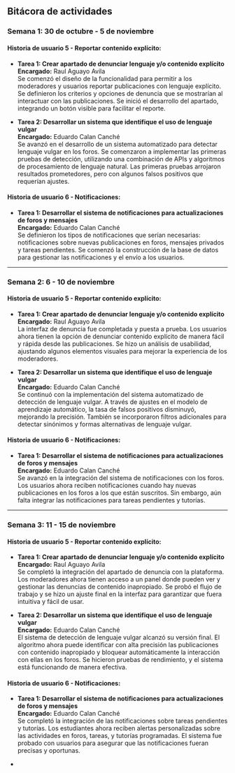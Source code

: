 ## Bitácora de actividades

### Semana 1: 30 de octubre - 5 de noviembre

#### Historia de usuario 5 - Reportar contenido explícito:

- **Tarea 1: Crear apartado de denunciar lenguaje y/o contenido explícito**  
  **Encargado:** Raul Aguayo Avila  
  Se comenzó el diseño de la funcionalidad para permitir a los moderadores y usuarios reportar publicaciones con lenguaje explícito. Se definieron los criterios y opciones de denuncia que se mostrarían al interactuar con las publicaciones. Se inició el desarrollo del apartado, integrando un botón visible para facilitar el reporte.

- **Tarea 2: Desarrollar un sistema que identifique el uso de lenguaje vulgar**  
  **Encargado:** Eduardo Calan Canché  
  Se avanzó en el desarrollo de un sistema automatizado para detectar lenguaje vulgar en los foros. Se comenzaron a implementar las primeras pruebas de detección, utilizando una combinación de APIs y algoritmos de procesamiento de lenguaje natural. Las primeras pruebas arrojaron resultados prometedores, pero con algunos falsos positivos que requerían ajustes.

#### Historia de usuario 6 - Notificaciones:

- **Tarea 1: Desarrollar el sistema de notificaciones para actualizaciones de foros y mensajes**  
  **Encargado:** Eduardo Calan Canché  
  Se definieron los tipos de notificaciones que serían necesarias: notificaciones sobre nuevas publicaciones en foros, mensajes privados y tareas pendientes. Se comenzó la construcción de la base de datos para gestionar las notificaciones y el envío a los usuarios.

---

### Semana 2: 6 - 10 de noviembre

#### Historia de usuario 5 - Reportar contenido explícito:

- **Tarea 1: Crear apartado de denunciar lenguaje y/o contenido explícito**  
  **Encargado:** Raul Aguayo Avila  
  La interfaz de denuncia fue completada y puesta a prueba. Los usuarios ahora tienen la opción de denunciar contenido explícito de manera fácil y rápida desde las publicaciones. Se hizo un análisis de usabilidad, ajustando algunos elementos visuales para mejorar la experiencia de los moderadores.

- **Tarea 2: Desarrollar un sistema que identifique el uso de lenguaje vulgar**  
  **Encargado:** Eduardo Calan Canché  
  Se continuó con la implementación del sistema automatizado de detección de lenguaje vulgar. A través de ajustes en el modelo de aprendizaje automático, la tasa de falsos positivos disminuyó, mejorando la precisión. También se incorporaron filtros adicionales para detectar sinónimos y formas alternativas de lenguaje vulgar.

#### Historia de usuario 6 - Notificaciones:

- **Tarea 1: Desarrollar el sistema de notificaciones para actualizaciones de foros y mensajes**  
  **Encargado:** Eduardo Calan Canché  
  Se avanzó en la integración del sistema de notificaciones con los foros. Los usuarios ahora reciben notificaciones cuando hay nuevas publicaciones en los foros a los que están suscritos. Sin embargo, aún falta integrar las notificaciones para tareas pendientes y tutorías.

---

### Semana 3: 11 - 15 de noviembre

#### Historia de usuario 5 - Reportar contenido explícito:

- **Tarea 1: Crear apartado de denunciar lenguaje y/o contenido explícito**  
  **Encargado:** Raul Aguayo Avila  
  Se completó la integración del apartado de denuncia con la plataforma. Los moderadores ahora tienen acceso a un panel donde pueden ver y gestionar las denuncias de contenido inapropiado. Se probó el flujo de trabajo y se hizo un ajuste final en la interfaz para garantizar que fuera intuitiva y fácil de usar.

- **Tarea 2: Desarrollar un sistema que identifique el uso de lenguaje vulgar**  
  **Encargado:** Eduardo Calan Canché  
  El sistema de detección de lenguaje vulgar alcanzó su versión final. El algoritmo ahora puede identificar con alta precisión las publicaciones con contenido inapropiado y bloquear automáticamente la interacción con ellas en los foros. Se hicieron pruebas de rendimiento, y el sistema está funcionando de manera efectiva.

#### Historia de usuario 6 - Notificaciones:

- **Tarea 1: Desarrollar el sistema de notificaciones para actualizaciones de foros y mensajes**  
  **Encargado:** Eduardo Calan Canché  
  Se completó la integración de las notificaciones sobre tareas pendientes y tutorías. Los estudiantes ahora reciben alertas personalizadas sobre las actividades en foros, tareas, y tutorías programadas. El sistema fue probado con usuarios para asegurar que las notificaciones fueran precisas y oportunas.

-
